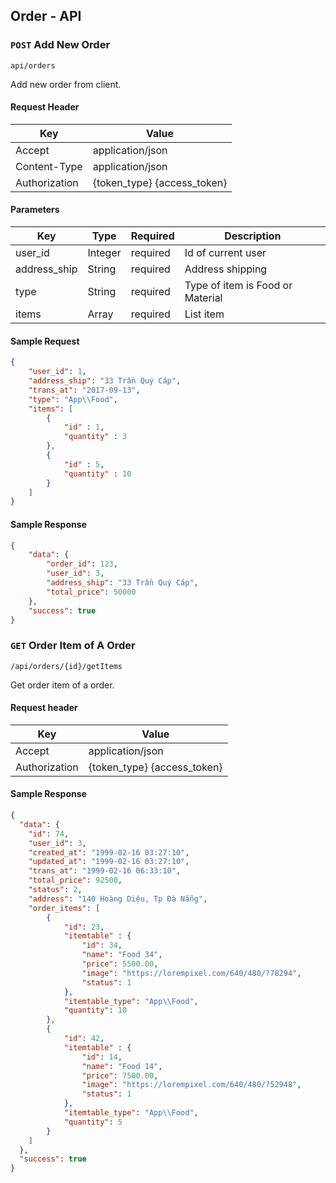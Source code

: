 ## Order - API

### `POST` Add New Order
```
api/orders
```
Add new order from client.
#### Request Header
| Key | Value |
|---|---|
| Accept | application/json |
|Content-Type| application/json |
| Authorization | {token_type} {access_token} |
#### Parameters
| Key | Type | Required | Description |
|---|---|---|---|
| user_id | Integer | required | Id of current user |
| address_ship | String | required | Address shipping |
| type | String | required | Type of item is Food or Material |
| items | Array | required | List item |
#### Sample Request
```json
{
	"user_id": 1,
	"address_ship": "33 Trần Quý Cáp",
	"trans_at": "2017-09-13",
	"type": "App\\Food",
	"items": [ 
		{ 
			"id" : 1,
			"quantity" : 3
		},
		{ 
			"id" : 5,
			"quantity" : 10
		}
	]
}
```
#### Sample Response
```json
{
	"data": {
		"order_id": 123,
		"user_id": 3,
		"address_ship": "33 Trần Quý Cáp",
		"total_price": 50000 
	},
	"success": true
}
```

### `GET` Order Item of A Order
```
/api/orders/{id}/getItems
```
Get order item of a order.

#### Request header
| Key | Value |
|---|---|
| Accept | application/json |
| Authorization | {token_type} {access_token} |

#### Sample Response
```json
{
  "data": {
    "id": 74,
    "user_id": 3,
    "created_at": "1999-02-16 03:27:10",
    "updated_at": "1999-02-16 03:27:10",
    "trans_at": "1999-02-16 06:33:10",
    "total_price": 92500,
    "status": 2,
    "address": "140 Hoàng Diệu, Tp Đà Nẵng",
    "order_items": [
    	{
    		"id": 23,
    		"itemtable" : {
    			"id": 34,
                "name": "Food 34",
                "price": 5500.00,
                "image": "https://lorempixel.com/640/480/?78294",
                "status": 1
    		},
    		"itemtable_type": "App\\Food",
    		"quantity": 10
    	},
		{
            "id": 42,
            "itemtable" : {
            	"id": 14,
            	"name": "Food 14",
            	"price": 7500.00,
            	"image": "https://lorempixel.com/640/480/?52948",
            	"status": 1
            },
            "itemtable_type": "App\\Food",
            "quantity": 5	
        }
    ]
  },
  "success": true
}
```
